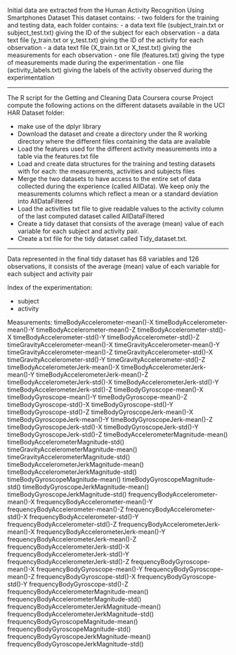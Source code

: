 
Initial data are extracted from the Human Activity Recognition Using Smartphones Dataset
This dataset contains:
        - two folders for the training and testing data, each folder contains:
                - a data text file (subject_train.txt or subject_test.txt) giving the ID of the subject for each observation
                - a data text file (y_train.txt or y_test.txt) giving the ID of the activity for each observation
                - a data text file (X_train.txt or X_test.txt) giving the measurements for each observation
        - one file (features.txt) giving the type of measurements made during the experimentation
        - one file (activity_labels.txt) giving the labels of the activity observed during the experimentation

-------
The R script for the Getting and Cleaning Data Coursera course Project compute the following actions on the different datasets available in the UCI HAR Dataset folder: 

- make use of the dplyr library
- Download the dataset and create a directory under the R working directory where the different files containing the data are available
- Load the features used for the different activity measurements into a table via the features.txt file 
- Load and create data structures for the training and testing datasets with for each: the measurements, activities and subjects files
- Merge the two datasets to have access to the entire set of data collected during the experience (called AllData). We keep only the measurements columns which reflect a mean or a standard deviation into AllDataFiltered
- Load the activities txt file to give readable values to the activity column of the last computed dataset called AllDataFiltered
- Create a tidy dataset that consists of the average (mean) value of each variable for each subject and activity pair. 
- Create a txt file for the tidy dataset called Tidy_dataset.txt.

------
Data represented in the final tidy dataset has 68 variables and 126 observations, it consists of the average (mean) value of each variable for each subject and activity pair

Index of the experimentation:
- subject
- activity

Measurements: 
timeBodyAccelerometer-mean()-X
timeBodyAccelerometer-mean()-Y
timeBodyAccelerometer-mean()-Z
timeBodyAccelerometer-std()-X
timeBodyAccelerometer-std()-Y
timeBodyAccelerometer-std()-Z
timeGravityAccelerometer-mean()-X
timeGravityAccelerometer-mean()-Y
timeGravityAccelerometer-mean()-Z
timeGravityAccelerometer-std()-X
timeGravityAccelerometer-std()-Y
timeGravityAccelerometer-std()-Z
timeBodyAccelerometerJerk-mean()-X
timeBodyAccelerometerJerk-mean()-Y
timeBodyAccelerometerJerk-mean()-Z
timeBodyAccelerometerJerk-std()-X
timeBodyAccelerometerJerk-std()-Y
timeBodyAccelerometerJerk-std()-Z
timeBodyGyroscope-mean()-X
timeBodyGyroscope-mean()-Y
timeBodyGyroscope-mean()-Z
timeBodyGyroscope-std()-X
timeBodyGyroscope-std()-Y
timeBodyGyroscope-std()-Z
timeBodyGyroscopeJerk-mean()-X
timeBodyGyroscopeJerk-mean()-Y
timeBodyGyroscopeJerk-mean()-Z
timeBodyGyroscopeJerk-std()-X
timeBodyGyroscopeJerk-std()-Y
timeBodyGyroscopeJerk-std()-Z
timeBodyAccelerometerMagnitude-mean()
timeBodyAccelerometerMagnitude-std()
timeGravityAccelerometerMagnitude-mean()
timeGravityAccelerometerMagnitude-std()
timeBodyAccelerometerJerkMagnitude-mean()
timeBodyAccelerometerJerkMagnitude-std()
timeBodyGyroscopeMagnitude-mean()
timeBodyGyroscopeMagnitude-std()
timeBodyGyroscopeJerkMagnitude-mean()
timeBodyGyroscopeJerkMagnitude-std()
frequencyBodyAccelerometer-mean()-X
frequencyBodyAccelerometer-mean()-Y
frequencyBodyAccelerometer-mean()-Z
frequencyBodyAccelerometer-std()-X
frequencyBodyAccelerometer-std()-Y
frequencyBodyAccelerometer-std()-Z
frequencyBodyAccelerometerJerk-mean()-X
frequencyBodyAccelerometerJerk-mean()-Y
frequencyBodyAccelerometerJerk-mean()-Z
frequencyBodyAccelerometerJerk-std()-X
frequencyBodyAccelerometerJerk-std()-Y
frequencyBodyAccelerometerJerk-std()-Z
frequencyBodyGyroscope-mean()-X
frequencyBodyGyroscope-mean()-Y
frequencyBodyGyroscope-mean()-Z
frequencyBodyGyroscope-std()-X
frequencyBodyGyroscope-std()-Y
frequencyBodyGyroscope-std()-Z
frequencyBodyAccelerometerMagnitude-mean()
frequencyBodyAccelerometerMagnitude-std()
frequencyBodyAccelerometerJerkMagnitude-mean()
frequencyBodyAccelerometerJerkMagnitude-std()
frequencyBodyGyroscopeMagnitude-mean()
frequencyBodyGyroscopeMagnitude-std()
frequencyBodyGyroscopeJerkMagnitude-mean()
frequencyBodyGyroscopeJerkMagnitude-std()